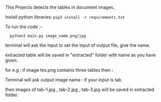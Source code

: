 This Projects detects the tables in document images.


Install python libraries:
     `pip3 install -r requirements.txt`


To run the code :-

	  python3 main.py image_name.png/jpg
	  
	  
terminal will ask the input to set the input of output file, give the name.

extracted table will be saved in "extracted" folder with name as you have given.


for e.g : if image tes.png contains three tables then :

Terminal will ask  output image name :  if your input is tab

then images of tab-1.jpg , tab-2.jpg , tab-3.jpg will be saved in extracted folder. 

